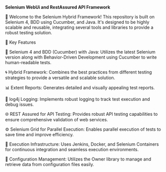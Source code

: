 **Selenium WebUi and RestAssured API Framework**

🚀 Welcome to the Selenium Hybrid Framework! This repository is built on Selenium 4, BDD using Cucumber, and Java. It's designed to be highly scalable and reusable, integrating several tools and libraries to provide a robust testing solution.

🌟 Key Features

🐍 Selenium 4 and BDD (Cucumber) with Java: Utilizes the latest Selenium version along with Behavior-Driven Development using Cucumber to write human-readable tests.

🌀 Hybrid Framework: Combines the best practices from different testing strategies to provide a versatile and scalable solution.

📊 Extent Reports: Generates detailed and visually appealing test reports.

📝 log4j Logging: Implements robust logging to track test execution and debug issues.

🌐 REST Assured for API Testing: Provides robust API testing capabilities to ensure comprehensive validation of web services.
  
⚙️ Selenium Grid for Parallel Execution: Enables parallel execution of tests to save time and improve efficiency.

🚢 Execution Infrastructure: Uses Jenkins, Docker, and Selenium Containers for continuous integration and seamless execution environments.

📁 Configuration Management: Utilizes the Owner library to manage and retrieve data from configuration files easily.
